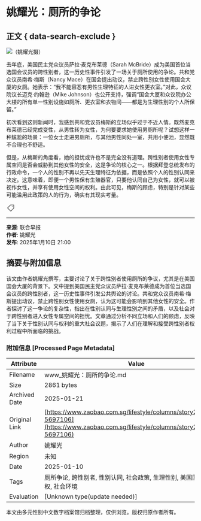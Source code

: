 # 姚耀光：厕所的争论

## 正文 { data-search-exclude }


![（姚耀光摄）](https://cassette.sphdigital.com.sg/image/zaobao/05c4c43888fb12091e352232b09a53c5479d87f2d4bb6a751c9d7e875f263025?o=zbimg&oloc=se)

去年底，美国民主党众议员萨拉·麦克布莱德（Sarah McBride）成为美国首位当选国会议员的跨性别者，这一历史性事件引发了一场关于厕所使用的争论。共和党众议员南希·梅斯（Nancy Mace）在国会提出动议，禁止跨性别女性使用国会大厦的女厕。她表示：“我不能容忍有男性生理特征的人进女性更衣室。”对此，众议院议长迈克·约翰逊（Mike Johnson）也公开支持，强调“国会大厦和众议院办公大楼的所有单一性别设施如厕所、更衣室和衣物间——都是为生理性别的个人所保留。”

初次看到这则新闻时，我感到共和党议员梅斯的立场似乎过于不近人情。既然麦克布莱德已经完成变性，从男性转为女性，为何要要求她使用男厕所呢？试想这样一种尴尬的场景：一位女士走进男厕所，与其他男性同处一室，共用小便池，显然既不合理也不舒适。

但是，从梅斯的角度看，她的担忧或许也不是完全没有道理。跨性别者使用女性专属空间是否会威胁到其他女性的安全，这是争论的核心之一。根据拜登总统发布的行政命令，一个人的性别不再以先天生理特征为依据，而是依照个人的性别认同来决定。这意味着，即便一个男性保有生殖器官，只要他认同自己为女性，就可以被视作女性，并享有使用女性空间的权利。由此可见，梅斯的顾虑，特别是针对某些可能滥用此政策的人的行为，确实有其现实考量。

![tag icon](data:image/svg+xml,%3csvg%20width='24'%20height='24'%20viewBox='0%200%2024%2024'%20fill='none'%20xmlns='http://www.w3.org/2000/svg'%3e%3cpath%20d='M15.9998%209C16.5521%209%2016.9998%208.55229%2016.9998%208C16.9998%207.44772%2016.5521%207%2015.9998%207C15.4476%207%2014.9998%207.44772%2014.9998%208C14.9998%208.55229%2015.4476%209%2015.9998%209Z'%20fill='%236F6F6F'/%3e%3cpath%20fill-rule='evenodd'%20clip-rule='evenodd'%20d='M10.707%203.29289C10.8945%203.10536%2011.1488%203%2011.4141%203H19.9998C20.5521%203%2020.9998%203.44772%2020.9998%204V12.5858C20.9998%2012.851%2020.8945%2013.1054%2020.707%2013.2929L12.707%2021.2929C12.3164%2021.6834%2011.6833%2021.6834%2011.2927%2021.2929L2.70696%2012.7071C2.31643%2012.3166%202.31643%2011.6834%202.70696%2011.2929L10.707%203.29289ZM18.9998%205V12.1716L11.9998%2019.1716L4.82828%2012L11.8283%205H18.9998Z'%20fill='%236F6F6F'/%3e%3c/svg%3e)

---

**来源**: 联合早报  
**作者**: 姚耀光  
**发布**: 2025年1月10日 21:00  
<!-- tcd_original_link https://www.zaobao.com.sg/lifestyle/columns/story20250111-5697106 -->


## 摘要与附加信息

<!-- tcd_abstract -->
该文由作者姚耀光撰写，主要讨论了关于跨性别者使用厕所的争议，尤其是在美国国会大厦的背景下。文中提到美国民主党众议员萨拉·麦克布莱德成为首位当选国会议员的跨性别者，这一历史性事件引发公共舆论的讨论。共和党众议员南希·梅斯提出动议，禁止跨性别女性使用女厕，认为这可能会影响到其他女性的安全。作者探讨了这一争论的复杂性，指出在性别认同与生理性别之间的矛盾，以及社会对于跨性别者进入女性专属空间的担忧。文章通过分析不同立场和人们的顾虑，反映了当下关于性别认同与权利的重大社会议题，揭示了人们在理解和接受跨性别者权利过程中所面临的挑战。
<!-- tcd_abstract_end -->

### 附加信息 [Processed Page Metadata]

| Attribute       | Value                                  |
|-----------------|----------------------------------------|
| Filename        | www_姚耀光：厕所的争论.md                             |
| Size            | 2861 bytes                           |
| Archived Date   | 2025-01-21                             |
| Original Link   | [https://www.zaobao.com.sg/lifestyle/columns/story20250111-5697106](https://www.zaobao.com.sg/lifestyle/columns/story20250111-5697106)                       |
| Author          | 姚耀光                               |
| Region          | 未知                               |
| Date            | 2025-01-10                                 |
| Tags            | 厕所争论, 跨性别者, 性别认同, 社会政策, 生理性别, 美国国会, 性别平权, 社会环境                                 |
| Evaluation            | [Unknown type(update needed)]                                 |
<!-- tcd_table_end -->

本文由多元性别中文数字档案馆归档整理，仅供浏览。版权归原作者所有。
